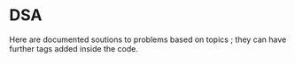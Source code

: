# DSA

Here are documented soutions to problems based on topics ; they can have further tags added inside the code.
